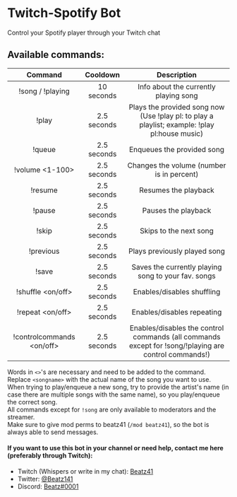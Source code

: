 # Twitch-Spotify Bot

Control your Spotify player through your Twitch chat

## Available commands:
| Command | Cooldown | Description |
|:-----------:|:-----------:|:------------:|
| !song / !playing | 10 seconds | Info about the currently playing song |
| !play <songname> | 2.5 seconds | Plays the provided song now (Use !play pl:<playlistname> to play a playlist; example: !play pl:house music) |
| !queue <songname> | 2.5 seconds | Enqueues the provided song |
| !volume <1-100> | 2.5 seconds | Changes the volume (number is in percent) |
| !resume | 2.5 seconds | Resumes the playback |
| !pause | 2.5 seconds | Pauses the playback |
| !skip | 2.5 seconds | Skips to the next song |
| !previous | 2.5 seconds | Plays previously played song |
| !save | 2.5 seconds | Saves the currently playing song to your fav. songs |
| !shuffle <on/off> | 2.5 seconds | Enables/disables shuffling |
| !repeat <on/off> | 2.5 seconds | Enables/disables repeating |
| !controlcommands <on/off> | 2.5 seconds | Enables/disables the control commands (all commands except for !song/!playing are control commands!) |

Words in `<>`'s are necessary and need to be added to the command. Replace `<songname>` with the actual name of the song you want to use.<br>
When trying to play/enqueue a new song, try to provide the artist's name (in case there are multiple songs with the same name), so you play/enqueue the correct song.<br>
All commands except for `!song` are only available to moderators and the streamer.<br>
Make sure to give mod perms to beatz41 (`/mod beatz41`), so the bot is always able to send messages.

#### If you want to use this bot in your channel or need help, contact me here (preferably through Twitch):
* Twitch (Whispers or write in my chat): [Beatz41](https://twitch.tv/beatz41)
* Twitter: [@Beatz141](https://twitter.com/beatz141)
* Discord: [Beatz#0001](https://discord.com/users/462263905842888714)
